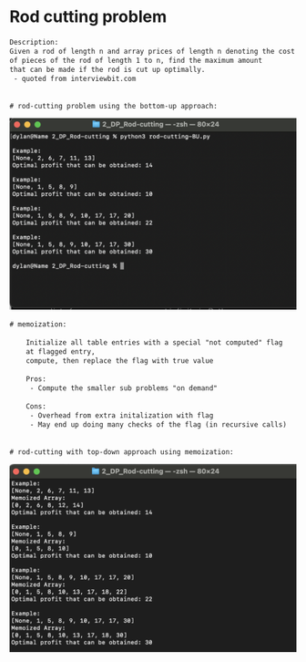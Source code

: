 # Rod cutting problem
```
Description: 
Given a rod of length n and array prices of length n denoting the cost of pieces of the rod of length 1 to n, find the maximum amount 
that can be made if the rod is cut up optimally.
 - quoted from interviewbit.com


# rod-cutting problem using the bottom-up approach:
```

![Example Usage](/Dynamic_Programming/2_DP_Rod-cutting/sample_BU.png?raw=true)

```
# memoization: 

	Initialize all table entries with a special "not computed" flag
	at flagged entry,
	compute, then replace the flag with true value

	Pros: 
	 - Compute the smaller sub problems "on demand"

	Cons:
	 - Overhead from extra initalization with flag
	 - May end up doing many checks of the flag (in recursive calls)
 

# rod-cutting with top-down approach using memoization:
```

![Example Usage](/Dynamic_Programming/2_DP_Rod-cutting/sample_TD.png?raw=true)
